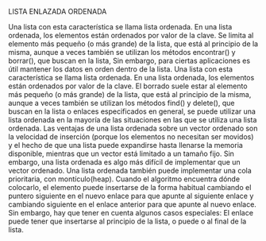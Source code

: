 LISTA ENLAZADA ORDENADA

Una lista con esta característica se llama lista ordenada.
En una lista ordenada, los elementos están ordenados por valor de la clave.
Se limita al elemento más pequeño (o más grande) de la lista, que está al principio de la misma, aunque a veces también se utilizan los métodos encontrar() y borrar(), que buscan en la lista, Sin embargo, para ciertas aplicaciones es útil mantener los datos en orden
dentro de la lista. Una lista con esta característica se llama lista ordenada.
En una lista ordenada, los elementos están ordenados por valor de la clave. El borrado suele estar al elemento más pequeño (o más grande) de la lista, que está al principio de la misma, aunque a veces también se utilizan los métodos find() y delete(), que buscan en la lista o enlaces especificados en general, se puede utilizar una lista ordenada en la mayoría de las situaciones en las que se utiliza una lista ordenada. 
Las ventajas de una lista ordenada sobre un vector ordenado son la velocidad de inserción (porque los elementos no necesitan ser movidos) y el hecho de que una lista puede expandirse hasta llenarse la memoria disponible, mientras que un vector está limitado a un tamaño fijo. Sin embargo, una lista ordenada es algo más difícil de implementar que un vector ordenado. Una lista ordenada también puede implementar una cola prioritaria, con montículo(heap).
Cuando el algoritmo encuentra dónde colocarlo, el elemento puede insertarse de la forma habitual cambiando el puntero siguiente en el nuevo enlace para que apunte al siguiente enlace y cambiando siguiente en el enlace anterior para que apunte al nuevo enlace. Sin embargo, hay que tener en cuenta algunos casos especiales:
 El enlace puede tener que insertarse al principio de la lista, o puede
o al final de la lista. 

